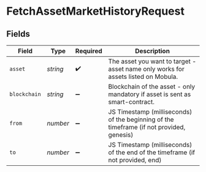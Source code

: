 # FetchAssetMarketHistoryRequest


## Fields

| Field                                                                                    | Type                                                                                     | Required                                                                                 | Description                                                                              |
| ---------------------------------------------------------------------------------------- | ---------------------------------------------------------------------------------------- | ---------------------------------------------------------------------------------------- | ---------------------------------------------------------------------------------------- |
| `asset`                                                                                  | *string*                                                                                 | :heavy_check_mark:                                                                       | The asset you want to target - asset name only works for assets listed on Mobula.        |
| `blockchain`                                                                             | *string*                                                                                 | :heavy_minus_sign:                                                                       | Blockchain of the asset - only mandatory if asset is sent as smart-contract.             |
| `from`                                                                                   | *number*                                                                                 | :heavy_minus_sign:                                                                       | JS Timestamp (milliseconds) of the beginning of the timeframe (if not provided, genesis) |
| `to`                                                                                     | *number*                                                                                 | :heavy_minus_sign:                                                                       | JS Timestamp (milliseconds) of the end of the timeframe (if not provided, end)           |